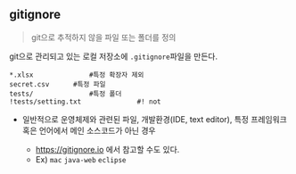 ## gitignore

> git으로 추적하지 않을 파일 또는 폴더를 정의

git으로 관리되고 있는 로컬 저장소에 `.gitignore`파일을 만든다.

```
*.xlsx				#특정 확장자 제외
secret.csv		#특정 파일
tests/				#특정 폴더
!tests/setting.txt				#! not
```

* 일반적으로 운영체제와 관련된 파일, 개발환경(IDE, text editor), 특정 프레임워크 혹은 언어에서 메인 소스코드가 아닌 경우

  * https://gitignore.io 에서 참고할 수도 있다.
  * Ex) `mac` `java-web` `eclipse` 

  